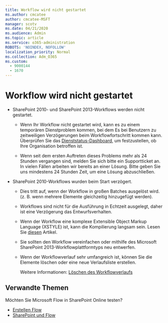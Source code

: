 ```yaml
---
title: Workflow wird nicht gestartet
ms.author: cmcatee
author: cmcatee-MSFT
manager: scotv
ms.date: 04/21/2020
ms.audience: Admin
ms.topic: article
ms.service: o365-administration
ROBOTS: 'NOINDEX, NOFOLLOW'
localization_priority: Normal
ms.collection: Adm_O365
ms.custom:
  - 9000144
  - 1670
---
```


# <a name="workflow-is-not-starting"></a>Workflow wird nicht gestartet

- SharePoint 2010- und SharePoint 2013-Workflows werden nicht gestartet.

    - Wenn Ihr Workflow nicht gestartet wird, kann es zu einem temporären Dienstproblem kommen, bei dem Es bei Benutzern zu zeitweiligen Verzögerungen beim Workflowfortschritt kommen kann. Überprüfen Sie das [Dienststatus-Dashboard,](https://admin.microsoft.com/AdminPortal/Home/servicehealth) um festzustellen, ob Ihre Organisation betroffen ist.

    - Wenn seit dem ersten Auftreten dieses Problems mehr als 24 Stunden vergangen sind, melden Sie sich bitte ein Supportticket an. In vielen Fällen arbeiten wir bereits an einer Lösung. Bitte geben Sie uns mindestens 24 Stunden Zeit, um eine Lösung abzuschließen.

- SharePoint 2010-Workflows wurden beim Start verzögert.

    - Dies tritt auf, wenn der Workflow in großen Batches ausgelöst wird. (z. B. wenn mehrere Elemente gleichzeitig hinzugefügt werden).

    - Workflows sind nicht für die Ausführung in Echtzeit ausgelegt, daher ist eine Verzögerung das Entwurfsverhalten.

   -  Wenn der Workflow eine komplexe Extensible Object Markup Language (XSTYLE) ist, kann die Kompilierung langsam sein. Lesen Sie [diesen](https://support.microsoft.com//kb/3043697) Artikel.

    - Sie sollten den Workflow vereinfachen oder mithilfe des Microsoft SharePoint 2013-Workflowplattformtyps neu entwerfen.

    - Wenn der Workflowverlauf sehr umfangreich ist, können Sie die Elemente löschen oder eine neue Verlaufsliste erstellen.

        Weitere Informationen: [Löschen des Workflowverlaufs](https://blogs.technet.microsoft.com/marj/2015/08/07/sharepoint-2010-workflows-best-practice-purge-workflow-history-list-items/)


## <a name="related-topics"></a>Verwandte Themen
Möchten Sie Microsoft Flow in SharePoint Online testen?
- [Erstellen Flow](https://support.office.com/article/Create-a-flow-for-a-list-or-library-in-SharePoint-Online-or-OneDrive-for-Business-a9c3e03b-0654-46af-a254-20252e580d01) 
- [SharePoint und Flow](https://flow.microsoft.com/blog/sharepoint-and-flow/) 

